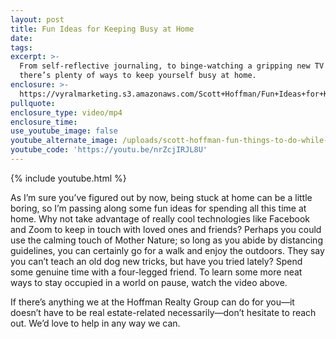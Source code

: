 ```yaml
---
layout: post
title: Fun Ideas for Keeping Busy at Home
date:
tags:
excerpt: >-
  From self-reflective journaling, to binge-watching a gripping new TV series,
  there’s plenty of ways to keep yourself busy at home.
enclosure: >-
  https://vyralmarketing.s3.amazonaws.com/Scott+Hoffman/Fun+Ideas+for+Keeping+Busy+at+Home.mp4
pullquote:
enclosure_type: video/mp4
enclosure_time:
use_youtube_image: false
youtube_alternate_image: /uploads/scott-hoffman-fun-things-to-do-while-social-distancing-youtube.jpg
youtube_code: 'https://youtu.be/nrZcjIRJL8U'
---
```


{% include youtube.html %}

As I’m sure you’ve figured out by now, being stuck at home can be a little boring, so I’m passing along some fun ideas for spending all this time at home. Why not take advantage of really cool technologies like Facebook and Zoom to keep in touch with loved ones and friends? Perhaps you could use the calming touch of Mother Nature; so long as you abide by distancing guidelines, you can certainly go for a walk and enjoy the outdoors. They say you can’t teach an old dog new tricks, but have you tried lately? Spend some genuine time with a four-legged friend. To learn some more neat ways to stay occupied in a world on pause, watch the video above.&nbsp;

If there’s anything we at the Hoffman Realty Group can do for you—it doesn’t have to be real estate-related necessarily—don’t hesitate to reach out. We’d love to help in any way we can.